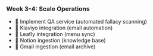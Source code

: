 ### Week 3-4: Scale Operations

- 🔄 Implement QA service (automated fallacy scanning)
- 🔄 Klaviyo integration (email automation)
- 🔄 Leafly integration (menu sync)
- 🔄 Notion ingestion (knowledge base)
- 🔄 Gmail ingestion (email archive)
